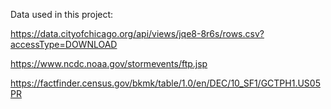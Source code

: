 Data used in this project:

https://data.cityofchicago.org/api/views/jqe8-8r6s/rows.csv?accessType=DOWNLOAD

https://www.ncdc.noaa.gov/stormevents/ftp.jsp

https://factfinder.census.gov/bkmk/table/1.0/en/DEC/10_SF1/GCTPH1.US05PR